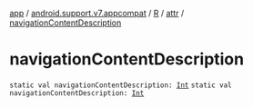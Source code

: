 [app](../../../index.md) / [android.support.v7.appcompat](../../index.md) / [R](../index.md) / [attr](index.md) / [navigationContentDescription](./navigation-content-description.md)

# navigationContentDescription

`static val navigationContentDescription: `[`Int`](https://kotlinlang.org/api/latest/jvm/stdlib/kotlin/-int/index.html)
`static val navigationContentDescription: `[`Int`](https://kotlinlang.org/api/latest/jvm/stdlib/kotlin/-int/index.html)